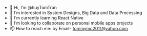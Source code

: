 - 👋 Hi, I’m @huyTomTran
- 👀 I’m interested in System Designs, Big Data and Data Processing 
- 🌱 I’m currently learning React Native
- 💞️ I’m looking to collaborate on personal mobile apps projects
- 📫 How to reach me: by Email- tommymc2011@yahoo.com

<!---
huyTomTran/huyTomTran is a ✨ special ✨ repository because its `README.md` (this file) appears on your GitHub profile.
You can click the Preview link to take a look at your changes.
--->
